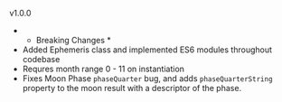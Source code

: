 v1.0.0
- * Breaking Changes *
- Added Ephemeris class and implemented ES6 modules throughout codebase
- Requres month range 0 - 11 on instantiation
- Fixes Moon Phase `phaseQuarter` bug, and adds `phaseQuarterString` property to the moon result with a descriptor of the phase.
